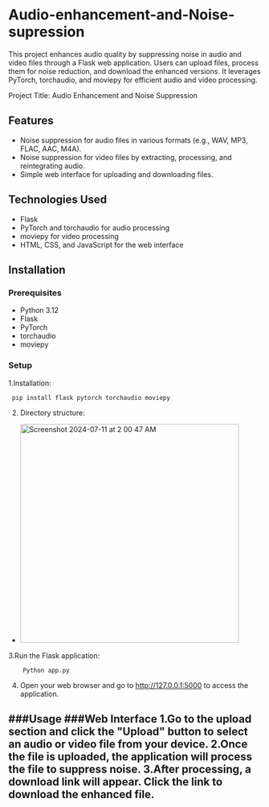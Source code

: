 # Audio-enhancement-and-Noise-supression
This project enhances audio quality by suppressing noise in audio and video files through a Flask web application. Users can upload files, process them for noise reduction, and download the enhanced versions. It leverages PyTorch, torchaudio, and moviepy for efficient audio and video processing.

Project Title: Audio Enhancement and Noise Suppression

## Features
- Noise suppression for audio files in various formats (e.g., WAV, MP3, FLAC, AAC, M4A).
- Noise suppression for video files by extracting, processing, and reintegrating audio.
- Simple web interface for uploading and downloading files.

## Technologies Used
- Flask
- PyTorch and torchaudio for audio processing
- moviepy for video processing
- HTML, CSS, and JavaScript for the web interface

## Installation

### Prerequisites
- Python 3.12
- Flask
- PyTorch
- torchaudio
- moviepy

### Setup
1.Installation:
   ```
    pip install flask pytorch torchaudio moviepy
  ```
2. Directory structure:
 - <img width="435" alt="Screenshot 2024-07-11 at 2 00 47 AM" src="https://github.com/prasanna-ravi12/Audio-enhancement-and-Noise-supression/assets/175058249/f426396d-b786-4fb5-82e0-a8844d26ebeb">

3.Run the Flask application:

```
    Python app.py
  ```
4. Open your web browser and go to http://127.0.0.1:5000 to access the application.


###Usage
  ###Web Interface
     1.Go to the upload section and click the "Upload" button to select an audio or video file from your device.
     2.Once the file is uploaded, the application will process the file to suppress noise.
     3.After processing, a download link will appear. Click the link to download the enhanced file.
  - 
